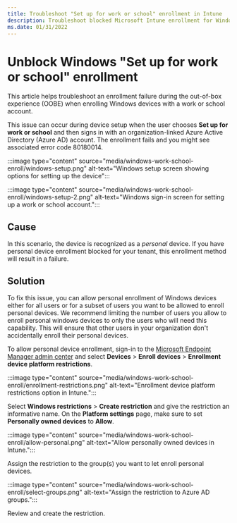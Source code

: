 ```yaml
---
title: Troubleshoot "Set up for work or school" enrollment in Intune
description: Troubleshoot blocked Microsoft Intune enrollment for Windows devices when the user chooses "Set up for work or school" and signs in with Azure AD. The device is recognized as a personal device and the tenant doesn't allow for this device type.
ms.date: 01/31/2022
---
```


# Unblock Windows "Set up for work or school" enrollment

This article helps troubleshoot an enrollment failure during the out-of-box experience (OOBE) when enrolling Windows devices with a work or school account.

This issue can occur during device setup when the user chooses **Set up for work or school** and then signs in with an organization-linked Azure Active Directory (Azure AD) account. The enrollment fails and you might see associated error code 80180014.

:::image type="content" source="media/windows-work-school-enroll/windows-setup.png" alt-text="Windows setup screen showing options for setting up the device":::

:::image type="content" source="media/windows-work-school-enroll/windows-setup-2.png" alt-text="Windows sign-in screen for setting up a work or school account.":::

## Cause

In this scenario, the device is recognized as a *personal* device. If you have personal device enrollment blocked for your tenant, this enrollment method will result in a failure.

## Solution

To fix this issue, you can allow personal enrollment of Windows devices either for all users or for a subset of users you want to be allowed to enroll personal devices. We recommend limiting the number of users you allow to enroll personal windows devices to only the users who will need this capability. This will ensure that other users in your organization don't accidentally enroll their personal devices.

To allow personal device enrollment, sign-in to the [Microsoft Endpoint Manager admin center](https://go.microsoft.com/fwlink/?linkid=2109431) and select **Devices** > **Enroll devices** > **Enrollment device platform restrictions**.

:::image type="content" source="media/windows-work-school-enroll/enrollment-restrictions.png" alt-text="Enrollment device platform restrictions option in Intune.":::

Select **Windows restrictions** > **Create restriction** and give the restriction an informative name. On the **Platform settings** page, make sure to set **Personally owned devices** to **Allow**.

:::image type="content" source="media/windows-work-school-enroll/allow-personal.png" alt-text="Allow personally owned devices in Intune.":::

Assign the restriction to the group(s) you want to let enroll personal devices.

:::image type="content" source="media/windows-work-school-enroll/select-groups.png" alt-text="Assign the restriction to Azure AD groups.":::

Review and create the restriction.
